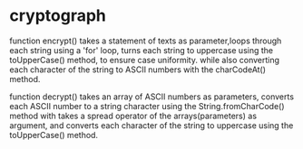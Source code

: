 # cryptograph
function encrypt() takes a statement of texts as parameter,loops through each string using a 'for' loop, turns each string to uppercase using the toUpperCase() method, to ensure case uniformity. while also converting each character of the string to ASCII numbers with the charCodeAt() method.

function decrypt() takes an array of ASCII numbers as parameters, converts each ASCII number to a string character using the String.fromCharCode() method with takes a spread operator of the arrays(parameters) as argument, and converts each character of the string to uppercase using the toUpperCase() method.
